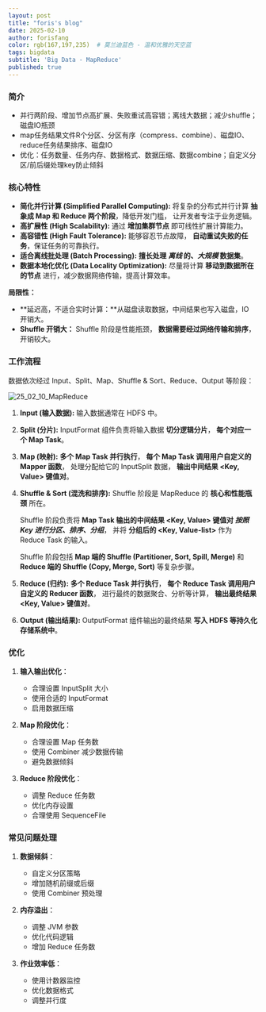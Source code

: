 ```yaml
---
layout: post
title: "foris's blog"
date: 2025-02-10
author: forisfang 
color: rgb(167,197,235)  # 莫兰迪蓝色 - 温和优雅的天空蓝
tags: bigdata 
subtitle: 'Big Data - MapReduce'
published: true
---
```



### 简介
*  并行两阶段、增加节点高扩展、失败重试高容错；离线大数据；减少shuffle；磁盘IO瓶颈
*  map任务结果文件R个分区、分区有序（compress、combine）、磁盘IO、reduce任务结果排序、磁盘IO
*  优化：任务数量、任务内存、数据格式、数据压缩、数据combine；自定义分区/前后缀处理key防止倾斜



### 核心特性 
*   **简化并行计算 (Simplified Parallel Computing):**  将复杂的分布式并行计算 **抽象成 Map 和 Reduce 两个阶段**，降低开发门槛，  让开发者专注于业务逻辑。
*   **高扩展性 (High Scalability):** 通过 **增加集群节点**  即可线性扩展计算能力。
*   **高容错性 (High Fault Tolerance):**  能够容忍节点故障，  **自动重试失败的任务**，保证任务的可靠执行。
*   **适合离线批处理 (Batch Processing):**  **擅长处理 *离线* 的、*大规模*  数据集**。
*   **数据本地化优化 (Data Locality Optimization):**  尽量将计算 **移动到数据所在的节点**  进行，减少数据网络传输，提高计算效率。

**局限性：**
*   **延迟高，不适合实时计算：**从磁盘读取数据，中间结果也写入磁盘，IO 开销大。
*   **Shuffle  开销大：**  Shuffle  阶段是性能瓶颈，  **数据需要经过网络传输和排序**，  开销较大。



### 工作流程
数据依次经过  Input、Split、Map、Shuffle & Sort、Reduce、Output  等阶段：

![25_02_10_MapReduce](../../../assets/202502/25_02_10_MapReduce.png)

1.  **Input (输入数据):**  输入数据通常在  HDFS 中。
2.  **Split (分片):**  InputFormat  组件负责将输入数据 **切分逻辑分片**，  **每个对应一个 Map Task**。
3.  **Map (映射):**  **多个 Map Task  并行执行**，  **每个 Map Task  调用用户自定义的 Mapper  函数**，  处理分配给它的  InputSplit  数据，  **输出中间结果  <Key, Value>  键值对**。
4.  **Shuffle & Sort (混洗和排序):**  Shuffle  阶段是 MapReduce  的 **核心和性能瓶颈** 所在。  
   
    Shuffle  阶段负责将 **Map Task  输出的中间结果  <Key, Value>  键值对 *按照 Key  进行分区、排序、分组***，  并将 **分组后的  <Key, Value-list>**  作为  Reduce Task  的输入。  
    
    Shuffle  阶段包括  **Map  端的 Shuffle (Partitioner, Sort, Spill, Merge)**  和  **Reduce  端的 Shuffle (Copy, Merge, Sort)**  等复杂步骤。

5.  **Reduce (归约):**  **多个 Reduce Task  并行执行**，  **每个 Reduce Task  调用用户自定义的 Reducer  函数**， 进行最终的数据聚合、分析等计算，  **输出最终结果  <Key, Value>  键值对**。
6.  **Output (输出结果):**  OutputFormat  组件输出的最终结果 **写入  HDFS  等持久化存储系统中**。


### 优化
1. **输入输出优化**：
   - 合理设置 InputSplit 大小
   - 使用合适的 InputFormat
   - 启用数据压缩

2. **Map 阶段优化**：
   - 合理设置 Map 任务数
   - 使用 Combiner 减少数据传输
   - 避免数据倾斜

3. **Reduce 阶段优化**：
   - 调整 Reduce 任务数
   - 优化内存设置
   - 合理使用 SequenceFile


### 常见问题处理
1. **数据倾斜**：
   - 自定义分区策略
   - 增加随机前缀或后缀
   - 使用 Combiner 预处理

2. **内存溢出**：
   - 调整 JVM 参数
   - 优化代码逻辑
   - 增加 Reduce 任务数

3. **作业效率低**：
   - 使用计数器监控
   - 优化数据格式
   - 调整并行度
